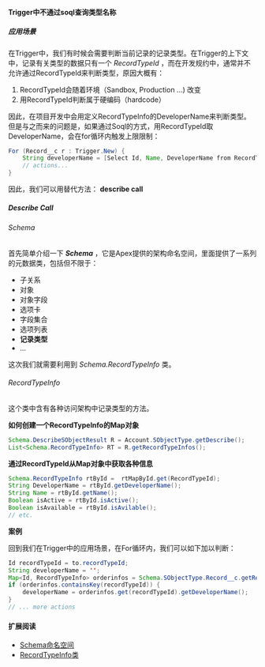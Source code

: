 #### Trigger中不通过soql查询类型名称

##### 应用场景

在Trigger中，我们有时候会需要判断当前记录的记录类型。在Trigger的上下文中，记录有关类型的数据只有一个 *RecordTypeId* ，而在开发规约中，通常并不允许通过RecordTypeId来判断类型，原因大概有：

1. RecordTypeId会随着环境（Sandbox, Production ...) 改变
2. 用RecordTypeId判断属于硬编码（hardcode）

因此，在项目开发中会用定义RecordTypeInfo的DeveloperName来判断类型。但是与之而来的问题是，如果通过Soql的方式，用RecordTypeId取DeveloperName，会在for循环内触发上限限制：

```java
For (Record__c r : Trigger.New) {
    String developerName = [Select Id, Name, DeveloperName from RecordType WHERE Id = :r.RecordTypeId];
    // actions...
}
```

因此，我们可以用替代方法： **describe call**

##### Describe Call

###### Schema

首先简单介绍一下 ***Schema*** ，它是Apex提供的架构命名空间，里面提供了一系列的元数据类，包括但不限于：

- 子关系
- 对象
- 对象字段
- 选项卡
- 字段集合
- 选项列表
- **记录类型**
- ...

这次我们就需要利用到 *Schema.RecordTypeInfo* 类。

###### RecordTypeInfo

这个类中含有各种访问架构中记录类型的方法。

**如何创建一个RecordTypeInfo的Map对象**

```java
Schema.DescribeSObjectResult R = Account.SObjectType.getDescribe();
List<Schema.RecordTypeInfo> RT = R.getRecordTypeInfos();
```

**通过RecordTypeId从Map对象中获取各种信息**

```java
Schema.RecordTypeInfo rtById =  rtMapById.get(RecordTypeId);
String DeveloperName = rtById.getDeveloperName();
String Name = rtById.getName();
Boolean isActive = rtById.isActive();
Boolean isAvailable = rtById.isAvilable();
// etc.
```

**案例**

回到我们在Trigger中的应用场景，在For循环内，我们可以如下加以判断：

```java
Id recordTypeId = to.recordTypeId;
String developerName = '';
Map<Id, RecordTypeInfo> orderinfos = Schema.SObjectType.Record__c.getRecordTypeInfosById();
if (orderinfos.containsKey(recordTypeId)) {
    developerName = orderinfos.get(recordTypeId).getDeveloperName();
}
// ... more actions
```

#### 扩展阅读

- [Schema命名空间](https://developer.salesforce.com/docs/atlas.en-us.apexcode.meta/apexcode/apex_namespace_Schema.htm)
- [RecordTypeInfo类](https://developer.salesforce.com/docs/atlas.en-us.apexcode.meta/apexcode/apex_class_Schema_RecordTypeInfo.htm#apex_class_Schema_RecordTypeInfo)